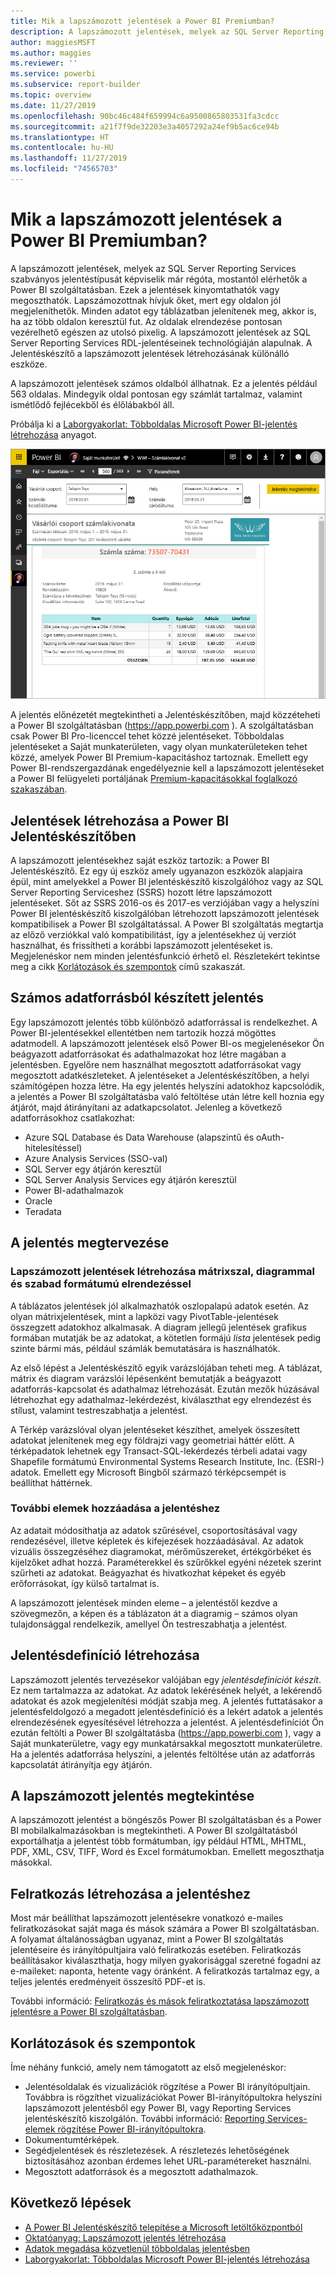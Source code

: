 ```yaml
---
title: Mik a lapszámozott jelentések a Power BI Premiumban?
description: A lapszámozott jelentések, melyek az SQL Server Reporting Services szabványos jelentéstípusát képviselik már régóta, mostantól elérhetők a Power BI szolgáltatásban. Ezek a jelentések kinyomtathatók vagy megoszthatók. Elrendezésük pontosan vezérelhető. Minden adatot egy táblázatban jelenítenek meg, akkor is, ha az több oldalon keresztül fut.
author: maggiesMSFT
ms.author: maggies
ms.reviewer: ''
ms.service: powerbi
ms.subservice: report-builder
ms.topic: overview
ms.date: 11/27/2019
ms.openlocfilehash: 90bc46c484f659994c6a9500865803531fa3cdcc
ms.sourcegitcommit: a21f7f9de32203e3a4057292a24ef9b5ac6ce94b
ms.translationtype: HT
ms.contentlocale: hu-HU
ms.lasthandoff: 11/27/2019
ms.locfileid: "74565703"
---
```

# <a name="what-are-paginated-reports-in-power-bi-premium"></a>Mik a lapszámozott jelentések a Power BI Premiumban?

A lapszámozott jelentések, melyek az SQL Server Reporting Services szabványos jelentéstípusát képviselik már régóta, mostantól elérhetők a Power BI szolgáltatásban. Ezek a jelentések kinyomtathatók vagy megoszthatók. Lapszámozottnak hívjuk őket, mert egy oldalon jól megjeleníthetők. Minden adatot egy táblázatban jelenítenek meg, akkor is, ha az több oldalon keresztül fut. Az oldalak elrendezése pontosan vezérelhető egészen az utolsó pixelig. A lapszámozott jelentések az SQL Server Reporting Services RDL-jelentéseinek technológiáján alapulnak. A Jelentéskészítő a lapszámozott jelentések létrehozásának különálló eszköze. 

A lapszámozott jelentések számos oldalból állhatnak. Ez a jelentés például 563 oldalas. Mindegyik oldal pontosan egy számlát tartalmaz, valamint ismétlődő fejlécekből és élőlábakból áll.

Próbálja ki a [Laborgyakorlat: Többoldalas Microsoft Power BI-jelentés létrehozása](https://www.microsoft.com/handsonlabs/selfpacedlabs/details/SQ00208) anyagot.

![Lapszámozott](media/paginated-reports-report-builder-power-bi/power-bi-paginated-wwi-report-page.png)

A jelentés előnézetét megtekintheti a Jelentéskészítőben, majd közzéteheti a Power BI szolgáltatásban (https://app.powerbi.com ). A szolgáltatásban csak Power BI Pro-licenccel tehet közzé jelentéseket. Többoldalas jelentéseket a Saját munkaterületen, vagy olyan munkaterületeken tehet közzé, amelyek Power BI Premium-kapacitáshoz tartoznak. Emellett egy Power BI-rendszergazdának engedélyeznie kell a lapszámozott jelentéseket a Power BI felügyeleti portáljának [Premium-kapacitásokkal foglalkozó szakaszában](service-admin-premium-workloads.md#paginated-reports). 

## <a name="create-reports-in-power-bi-report-builder"></a>Jelentések létrehozása a Power BI Jelentéskészítőben

A lapszámozott jelentésekhez saját eszköz tartozik: a Power BI Jelentéskészítő. Ez egy új eszköz amely ugyanazon eszközök alapjaira épül, mint amelyekkel a Power BI jelentéskészítő kiszolgálóhoz vagy az SQL Server Reporting Serviceshez (SSRS) hozott létre lapszámozott jelentéseket. Sőt az SSRS 2016-os és 2017-es verziójában vagy a helyszíni Power BI jelentéskészítő kiszolgálóban létrehozott lapszámozott jelentések kompatibilisek a Power BI szolgáltatással. A Power BI szolgáltatás megtartja az előző verziókkal való kompatibilitást, így a jelentésekhez új verziót használhat, és frissítheti a korábbi lapszámozott jelentéseket is. Megjelenéskor nem minden jelentésfunkció érhető el. Részletekért tekintse meg a cikk [Korlátozások és szempontok](#limitations-and-considerations) című szakaszát.
     
## <a name="report-from-a-variety-of-data-sources"></a>Számos adatforrásból készített jelentés

Egy lapszámozott jelentés több különböző adatforrással is rendelkezhet. A Power BI-jelentésekkel ellentétben nem tartozik hozzá mögöttes adatmodell. A lapszámozott jelentések első Power BI-os megjelenésekor Ön beágyazott adatforrásokat és adathalmazokat hoz létre magában a jelentésben. Egyelőre nem használhat megosztott adatforrásokat vagy megosztott adatkészleteket. A jelentéseket a Jelentéskészítőben, a helyi számítógépen hozza létre. Ha egy jelentés helyszíni adatokhoz kapcsolódik, a jelentés a Power BI szolgáltatásba való feltöltése után létre kell hoznia egy átjárót, majd átirányítani az adatkapcsolatot. Jelenleg a következő adatforrásokhoz csatlakozhat:

- Azure SQL Database és Data Warehouse (alapszintű és oAuth-hitelesítéssel)
- Azure Analysis Services (SSO-val)
- SQL Server egy átjárón keresztül
- SQL Server Analysis Services egy átjárón keresztül
- Power BI-adathalmazok
- Oracle
- Teradata

## <a name="design-your-report"></a>A jelentés megtervezése  

### <a name="create-paginated-reports-with-matrix-chart-and-free-form-layouts"></a>Lapszámozott jelentések létrehozása mátrixszal, diagrammal és szabad formátumú elrendezéssel

A táblázatos jelentések jól alkalmazhatók oszlopalapú adatok esetén. Az olyan mátrixjelentések, mint a lapközi vagy PivotTable-jelentések összegzett adatokhoz alkalmasak. A diagram jellegű jelentések grafikus formában mutatják be az adatokat, a kötetlen formájú *lista* jelentések pedig szinte bármi más, például számlák bemutatására is használhatók. 
  
Az első lépést a Jelentéskészítő egyik varázslójában teheti meg. A táblázat, mátrix és diagram varázslói lépésenként bemutatják a beágyazott adatforrás-kapcsolat és adathalmaz létrehozását. Ezután mezők húzásával létrehozhat egy adathalmaz-lekérdezést, kiválaszthat egy elrendezést és stílust, valamint testreszabhatja a jelentést.  
  
A Térkép varázslóval olyan jelentéseket készíthet, amelyek összesített adatokat jelenítenek meg egy földrajzi vagy geometriai háttér előtt. A térképadatok lehetnek egy Transact-SQL-lekérdezés térbeli adatai vagy Shapefile formátumú Environmental Systems Research Institute, Inc. (ESRI-) adatok. Emellett egy Microsoft Bingből származó térképcsempét is beállíthat háttérnek.  

### <a name="add-more-to-your-report"></a>További elemek hozzáadása a jelentéshez

Az adatait módosíthatja az adatok szűrésével, csoportosításával vagy rendezésével, illetve képletek és kifejezések hozzáadásával. Az adatok vizuális összegzéséhez diagramokat, mérőműszereket, értékgörbéket és kijelzőket adhat hozzá.  Paraméterekkel és szűrőkkel egyéni nézetek szerint szűrheti az adatokat. Beágyazhat és hivatkozhat képeket és egyéb erőforrásokat, így külső tartalmat is.  

A lapszámozott jelentések minden eleme – a jelentéstől kezdve a szövegmezőn, a képen és a táblázaton át a diagramig – számos olyan tulajdonsággal rendelkezik, amellyel Ön testreszabhatja a jelentést.

## <a name="creating-a-report-definition"></a>Jelentésdefiníció létrehozása

Lapszámozott jelentés tervezésekor valójában egy *jelentésdefiníciót készít*. Ez nem tartalmazza az adatokat. Az adatok lekérésének helyét, a lekérendő adatokat és azok megjelenítési módját szabja meg. A jelentés futtatásakor a jelentésfeldolgozó a megadott jelentésdefiníció és a lekért adatok a jelentés elrendezésének egyesítésével létrehozza a jelentést. A jelentésdefiníciót Ön ezután feltölti a Power BI szolgáltatásba (https://app.powerbi.com ), vagy a Saját munkaterületre, vagy egy munkatársakkal megosztott munkaterületre. Ha a jelentés adatforrása helyszíni, a jelentés feltöltése után az adatforrás kapcsolatát átirányítja egy átjárón. 

## <a name="view-your-paginated-report"></a>A lapszámozott jelentés megtekintése
A lapszámozott jelentést a böngészős Power BI szolgáltatásban és a Power BI mobilalkalmazásokban is megtekintheti. A Power BI szolgáltatásból exportálhatja a jelentést több formátumban, így például HTML, MHTML, PDF, XML, CSV, TIFF, Word és Excel formátumokban. Emellett megoszthatja másokkal.  

## <a name="create-a-subscription-to-your-report"></a>Felratkozás létrehozása a jelentéshez

Most már beállíthat lapszámozott jelentésekre vonatkozó e-mailes feliratkozásokat saját maga és mások számára a Power BI szolgáltatásban. A folyamat általánosságban ugyanaz, mint a Power BI szolgáltatás jelentéseire és irányítópultjaira való feliratkozás esetében. Feliratkozás beállításakor kiválaszthatja, hogy milyen gyakorisággal szeretné fogadni az e-maileket: naponta, hetente vagy óránként. A feliratkozás tartalmaz egy, a teljes jelentés eredményeit összesítő PDF-et is.

További információ: [Feliratkozás és mások feliratkoztatása lapszámozott jelentésre a Power BI szolgáltatásban](paginated-reports-subscriptions.md). 

## <a name="limitations-and-considerations"></a>Korlátozások és szempontok

Íme néhány funkció, amely nem támogatott az első megjelenéskor:

- Jelentésoldalak és vizualizációk rögzítése a Power BI irányítópultjain. Továbbra is rögzíthet vizualizációkat Power BI-irányítópultokra helyszíni lapszámozott jelentésből egy Power BI, vagy Reporting Services jelentéskészítő kiszolgálón. További információ: [Reporting Services-elemek rögzítése Power BI-irányítópultokra](https://docs.microsoft.com/sql/reporting-services/pin-reporting-services-items-to-power-bi-dashboards).
- Dokumentumtérképek.
- Segédjelentések és részletezések.  A részletezés lehetőségének biztosításához azonban érdemes lehet URL-paramétereket használni.
- Megosztott adatforrások és a megosztott adathalmazok.

 
## <a name="next-steps"></a>Következő lépések

- [A Power BI Jelentéskészítő telepítése a Microsoft letöltőközpontból](https://go.microsoft.com/fwlink/?linkid=2086513)
- [Oktatóanyag: Lapszámozott jelentés létrehozása](paginated-reports-quickstart-aw.md)
- [Adatok megadása közvetlenül többoldalas jelentésben](paginated-reports-enter-data.md)
- [Laborgyakorlat: Többoldalas Microsoft Power BI-jelentés létrehozása](https://www.microsoft.com/handsonlabs/selfpacedlabs/details/SQ00208)
  

